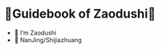 # 🌈Guidebook of Zaodushi🌈
- 👋 I‘m Zaodushi
- 📍 NanJing/Shijiazhuang


<!---
zaodushi/zaodushi is a ✨ special ✨ repository because its `README.md` (this file) appears on your GitHub profile.
You can click the Preview link to take a look at your changes.
--->
